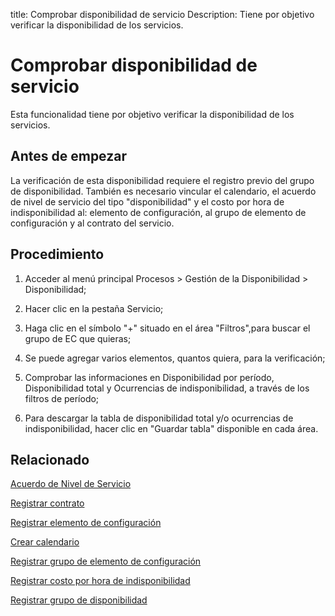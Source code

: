 title: Comprobar disponibilidad de servicio
Description: Tiene por objetivo verificar la disponibilidad de los servicios.
# Comprobar disponibilidad de servicio

Esta funcionalidad tiene por objetivo verificar la disponibilidad de los servicios.

Antes de empezar
----------------

La verificación de esta disponibilidad requiere el registro previo del grupo de
disponibilidad. También es necesario vincular el calendario, el acuerdo de nivel
de servicio del tipo "disponibilidad" y el costo por hora de indisponibilidad
al: elemento de configuración, al grupo de elemento de configuración y al
contrato del servicio.

Procedimiento
-------------

1.  Acceder al menú principal Procesos \> Gestión de la Disponibilidad \>
    Disponibilidad;

2.  Hacer clic en la pestaña Servicio;

3.  Haga clic en el símbolo "+" situado en el área "Filtros",para buscar el
    grupo de EC que quieras;

4.  Se puede agregar varios elementos, quantos quiera, para la verificación;

5.  Comprobar las informaciones en Disponibilidad por período, Disponibilidad
    total y Ocurrencias de indisponibilidad, a través de los filtros de período;

6.  Para descargar la tabla de disponibilidad total y/o ocurrencias de
    indisponibilidad, hacer clic en "Guardar tabla" disponible en cada área.


Relacionado
----------------

[Acuerdo de Nivel de Servicio](/es-es/citsmart-platform-9/processes/service-level/use/service-level-agreement.html)

[Registrar contrato](/es-es/citsmart-platform-9/additional-features/contract-management/use/register-contract.html)

[Registrar elemento de configuración](/es-es/citsmart-platform-9/processes/configuration/use/register-CI.html)

[Crear calendario](/es-es/citsmart-platform-9/platform-administration/time/create-calendar.html)

[Registrar grupo de elemento de configuración](/es-es/citsmart-platform-9/processes/configuration/configuration/register-configuration-item-group.html)

[Registrar costo por hora de indisponibilidad](/es-es/citsmart-platform-9/processes/configuration/use/cost-per-hour-unavailability.html)

[Registrar grupo de disponibilidad](/es-es/citsmart-platform-9/processes/availability/configuration/register-availability-group.html)

<!-- !!! tip "About"

    <b>Product/Version:</b> CITSmart | 8.00 &nbsp;&nbsp;
    <b>Updated:</b>01/24/2021 – Larissa Lourenço
